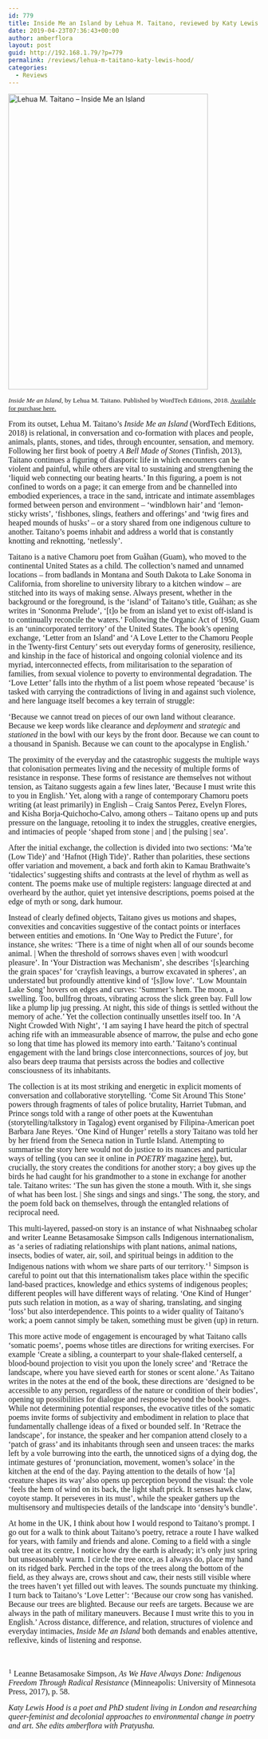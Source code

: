 ```yaml
---
id: 779
title: Inside Me an Island by Lehua M. Taitano, reviewed by Katy Lewis Hood
date: 2019-04-23T07:36:43+00:00
author: amberflora
layout: post
guid: http://192.168.1.79/?p=779
permalink: /reviews/lehua-m-taitano-katy-lewis-hood/
categories:
  - Reviews
---
```

<img loading="lazy" class="wp-image-780 aligncenter" src="http://amberflora.com/wp-content/uploads/2019/04/taitano.jpg" alt="Lehua M. Taitano – Inside Me an Island" width="400" height="592" srcset="/assets/wp-content/uploads/2019/04/taitano.jpg 3750w, /assets/wp-content/uploads/2019/04/taitano-203x300.jpg 203w, /assets/wp-content/uploads/2019/04/taitano-768x1137.jpg 768w, /assets/wp-content/uploads/2019/04/taitano-692x1024.jpg 692w" sizes="(max-width: 400px) 100vw, 400px" />

<p style="text-align: left;">
  <span style="font-size: 10pt; font-family: georgia, palatino, serif;"><em>Inside Me an Island</em>, by Lehua M. Taitano. Published by WordTech Editions, 2018. <a href="https://www.wordtechweb.com/taitano.html">Available for purchase here.</a></span>
</p>

<span style="font-family: georgia, palatino, serif; font-size: 12pt;">From its outset, Lehua M. Taitano’s <em>Inside Me an Island</em> (WordTech Editions, 2018) is relational, in conversation and co-formation with places and people, animals, plants, stones, and tides, through encounter, sensation, and memory. Following her first book of poetry <em>A Bell Made of Stones</em> (Tinfish, 2013), Taitano continues a figuring of diasporic life in which encounters can be violent and painful, while others are vital to sustaining and strengthening the ‘liquid web connecting our beating hearts.’ In this figuring, a poem is not confined to words on a page; it can emerge from and be channelled into embodied experiences, a trace in the sand, intricate and intimate assemblages formed between person and environment – ‘windblown hair’ and ‘lemon-sticky wrists’, ‘fishbones, slings, feathers and offerings’ and ‘twig fires and heaped mounds of husks’ – or a story shared from one indigenous culture to another. Taitano’s poems inhabit and address a world that is constantly knotting and reknotting, ‘netlessly’.</span>

<span style="font-family: georgia, palatino, serif; font-size: 12pt;">Taitano is a native Chamoru poet from Guåhan (Guam), who moved to the continental United States as a child. The collection’s named and unnamed locations – from badlands in Montana and South Dakota to Lake Sonoma in California, from shoreline to university library to a kitchen window – are stitched into its ways of making sense. Always present, whether in the background or the foreground, is the ‘island’ of Taitano’s title, Guåhan; as she writes in ‘Sononma Prelude’, ‘[t]o be from an island yet to exist off-island is to continually reconcile the waters.’ Following the Organic Act of 1950, Guam is an ‘unincorporated territory’ of the United States. The book’s opening exchange, ‘Letter from an Island’ and ‘A Love Letter to the Chamoru People in the Twenty-first Century’ sets out everyday forms of generosity, resilience, and kinship in the face of historical and ongoing colonial violence and its myriad, interconnected effects, from militarisation to the separation of families, from sexual violence to poverty to environmental degradation. The ‘Love Letter’ falls into the rhythm of a list poem whose repeated ‘because’ is tasked with carrying the contradictions of living in and against such violence, and here language itself becomes a key terrain of struggle:</span>

<span style="font-family: georgia, palatino, serif; font-size: 12pt;">‘Because we cannot tread on pieces of our own land without clearance. Because we keep words like clearance and <em>deployment</em> and <em>strategic</em> and <em>stationed</em> in the bowl with our keys by the front door. Because we can count to a thousand in Spanish. Because we can count to the apocalypse in English.’</span>

<span style="font-family: georgia, palatino, serif; font-size: 12pt;">The proximity of the everyday and the catastrophic suggests the multiple ways that colonisation permeates living and the necessity of multiple forms of resistance in response. These forms of resistance are themselves not without tension, as Taitano suggests again a few lines later, ‘Because I must write this to you in English.’ Yet, along with a range of contemporary Chamoru poets writing (at least primarily) in English – Craig Santos Perez, Evelyn Flores, and Kisha Borja-Quichocho-Calvo, among others – Taitano opens up and puts pressure on the language, retooling it to index the struggles, creative energies, and intimacies of people ‘shaped from stone | and | the pulsing | sea’.</span>

<span style="font-family: georgia, palatino, serif; font-size: 12pt;">After the initial exchange, the collection is divided into two sections: ‘Ma’te (Low Tide)’ and ‘Hafnot (High Tide)’. Rather than polarities, these sections offer variation and movement, a back and forth akin to Kamau Brathwaite’s ‘tidalectics’ suggesting shifts and contrasts at the level of rhythm as well as content. The poems make use of multiple registers: language directed at and overheard by the author, quiet yet intensive descriptions, poems poised at the edge of myth or song, dark humour.</span>

<span style="font-family: georgia, palatino, serif; font-size: 12pt;">Instead of clearly defined objects, Taitano gives us motions and shapes, convexities and concavities suggestive of the contact points or interfaces between entities and emotions. In ‘One Way to Predict the Future’, for instance, she writes: ‘There is a time of night when all of our sounds become animal. | When the threshold of sorrows shaves even | with woodcurl pleasure’. In ‘Your Distraction was Mechanism’, she describes ‘[s]earching the grain spaces’ for ‘crayfish leavings, a burrow excavated in spheres’, an understated but profoundly attentive kind of ‘[s]low love’. ‘Low Mountain Lake Song’ hovers on edges and curves: ‘Summer’s hem. The moon, a swelling. Too, bullfrog throats, vibrating across the slick green bay. Full low like a plump lip jug pressing. At night, this side of things is settled without the memory of ache.’ Yet the collection continually unsettles itself too. In ‘A Night Crowded With Night’, ‘I am saying I have heard the pitch of spectral aching rife with an immeasurable absence of marrow, the pulse and echo gone so long that time has plowed its memory into earth.’ Taitano’s continual engagement with the land brings close interconnections, sources of joy, but also bears deep trauma that persists across the bodies and collective consciousness of its inhabitants.</span>

<span style="font-family: georgia, palatino, serif; font-size: 12pt;">The collection is at its most striking and energetic in explicit moments of conversation and collaborative storytelling. ‘Come Sit Around This Stone’ powers through fragments of tales of police brutality, Harriet Tubman, and Prince songs told with a range of other poets at the Kuwentuhan (storytelling/talkstory in Tagalog) event organised by Filipina-American poet Barbara Jane Reyes. ‘One Kind of Hunger’ retells a story Taitano was told her by her friend from the Seneca nation in Turtle Island. Attempting to summarise the story here would not do justice to its nuances and particular ways of telling (you can see it online in <em>POETRY</em> magazine <a href="https://www.poetryfoundation.org/poetrymagazine/poems/89746/one-kind-of-hunger">here</a>), but, crucially, the story creates the conditions for another story; a boy gives up the birds he had caught for his grandmother to a stone in exchange for another tale. Taitano writes: ‘The sun has given the stone a mouth. With it, she sings of what has been lost. | She sings and sings and sings.’ The song, the story, and the poem fold back on themselves, through the entangled relations of reciprocal need.</span>

<span style="font-family: georgia, palatino, serif; font-size: 12pt;">This multi-layered, passed-on story is an instance of what Nishnaabeg scholar and writer Leanne Betasamosake Simpson calls Indigenous internationalism, as ‘a series of radiating relationships with plant nations, animal nations, insects, bodies of water, air, soil, and spiritual beings in addition to the Indigenous nations with whom we share parts of our territory.’<sup>1</sup> Simpson is careful to point out that this internationalism takes place within the specific land-based practices, knowledge and ethics systems of indigenous peoples; different peoples will have different ways of relating. ‘One Kind of Hunger’ puts such relation in motion, as a way of sharing, translating, and singing ‘loss’ but also interdependence. This points to a wider quality of Taitano’s work; a poem cannot simply be taken, something must be given (up) in return.</span>

<span style="font-family: georgia, palatino, serif; font-size: 12pt;">This more active mode of engagement is encouraged by what Taitano calls ‘somatic poems’, poems whose titles are directions for writing exercises. For example ‘Create a sibling, a counterpart to your shale-flaked centerself, a blood-bound projection to visit you upon the lonely scree’ and ‘Retrace the landscape, where you have sieved earth for stones or scent alone.’ As Taitano writes in the notes at the end of the book, these directions are ‘designed to be accessible to any person, regardless of the nature or condition of their bodies’, opening up possibilities for dialogue and response beyond the book’s pages. While not determining potential responses, the evocative titles of the somatic poems invite forms of subjectivity and embodiment in relation to place that fundamentally challenge ideas of a fixed or bounded self. In ‘Retrace the landscape’, for instance, the speaker and her companion attend closely to a ‘patch of grass’ and its inhabitants through seen and unseen traces: the marks left by a vole burrowing into the earth, the unnoticed signs of a dying dog, the intimate gestures of ‘pronunciation, movement, women’s solace’ in the kitchen at the end of the day. Paying attention to the details of how ‘[a] creature shapes its way’ also opens up perception beyond the visual: the vole ‘feels the hem of wind on its back, the light shaft prick. It senses hawk claw, coyote stamp. It perseveres in its must’, while the speaker gathers up the multisensory and multispecies details of the landscape into ‘density’s bundle’.</span>

<span style="font-family: georgia, palatino, serif; font-size: 12pt;">At home in the UK, I think about how I would respond to Taitano’s prompt. I go out for a walk to think about Taitano’s poetry, retrace a route I have walked for years, with family and friends and alone. Coming to a field with a single oak tree at its centre, I notice how dry the earth is already; it’s only just spring but unseasonably warm. I circle the tree once, as I always do, place my hand on its ridged bark. Perched in the tops of the trees along the bottom of the field, as they always are, crows shout and caw, their nests still visible where the trees haven’t yet filled out with leaves. The sounds punctuate my thinking. I turn back to Taitano’s ‘Love Letter’: ‘Because our crow song has vanished. Because our trees are blighted. Because our reefs are targets. Because we are always in the path of military maneuvers. Because I must write this to you in English.’ Across distance, difference, and relation, structures of violence and everyday intimacies, <em>Inside Me an Island</em> both demands and enables attentive, reflexive, kinds of listening and response.</span>

&nbsp;

<span style="font-family: georgia, palatino, serif; font-size: 12pt;"><sup>1</sup> Leanne Betasamosake Simpson, <em>As We Have Always Done: Indigenous Freedom Through Radical Resistance</em> (Minneapolis: University of Minnesota Press, 2017), p. 58.</span>

<span style="font-family: georgia, palatino, serif; font-size: 12pt;"><em>Katy Lewis Hood is a poet and PhD student living in London and researching queer-feminist and decolonial approaches to environmental change in poetry and art. She edits amberflora with Pratyusha.</em></span>
